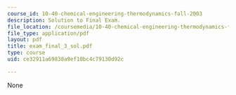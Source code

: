 ```yaml
---
course_id: 10-40-chemical-engineering-thermodynamics-fall-2003
description: Solution to Final Exam.
file_location: /coursemedia/10-40-chemical-engineering-thermodynamics-fall-2003/ce32911a69838a9ef10bc4c79130d92c_exam_final_3_sol.pdf
file_type: application/pdf
layout: pdf
title: exam_final_3_sol.pdf
type: course
uid: ce32911a69838a9ef10bc4c79130d92c

---
```

None